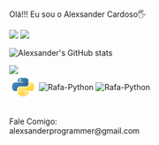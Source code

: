 Olá!!!  Eu sou o Alexsander Cardoso🖐️

  <a href="https://www.linkedin.com/in/alexsander-cardoso-72a209236/" target="_blank"><img src="https://img.shields.io/badge/-LinkedIn-%230077B5?style=for-the-badge&logo=linkedin&logoColor=white" target="_blank"></a>
   <a href="https://www.facebook.com/alexsander.candido.3" target="_blank"><img src="https://img.shields.io/badge/Facebook-1877F2?style=for-the-badge&logo=facebook&logoColor=white" target="_blank"></a>
   
  

![Alexsander's GitHub stats](https://github-readme-stats.vercel.app/api?username=AlexsanderProgrammer&show_icons=true&theme=dark)

 
 <img height="180em" src="https://github-readme-stats.vercel.app/api/top-langs/?username=AlexsanderProgrammer&layout=compact&langs_count=7&theme=dark"/>
 
<br/>

<div> 
  <img align="center" alt="Rafa-Python" height="40" width="50" src="https://raw.githubusercontent.com/devicons/devicon/master/icons/python/python-original.svg">
  <img align="center" alt="Rafa-Python" height="40" width="50" src="https://img.shields.io/badge/MySQL-00000F?style=for-the-badge&logo=mysql&logoColor=white">
  <img align="center" alt="Rafa-Python" height="40" width="50" src="https://img.shields.io/badge/SQLite-07405E?style=for-the-badge&logo=sqlite&logoColor=white">
</div>

<br/>
<br/>
Fale Comigo:
<br/>
alexsanderprogrammer@gmail.com
